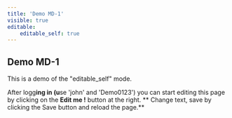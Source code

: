 ```yaml
---
title: 'Demo MD-1'
visible: true
editable:
    editable_self: true
---
```


## Demo MD-1

This is a demo of the "editable_self" mode.

After logg**ing in (u**se 'john' and 'Demo0123') you can start editing this page by clicking on the <b>Edit me !</b> button at the right.
**
Change text, save by clicking the Save button and reload the page.**
